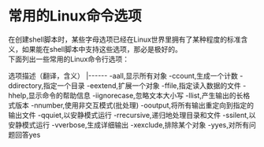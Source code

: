 # 常用的Linux命令选项

在创建shell脚本时，某些字母选项已经在Linux世界里拥有了某种程度的标准含义，如果能在shell脚本中支持这些选项，那必是极好的。<br/>
下面列出一些常用的Linux命令行选项：

<th align="center">选项</th><th align="center">描述（翻译，含义）</th>
|------
<td align="center">-a</td><td align="center">all,显示所有对象</td>
<td align="center">-c</td><td align="center">count,生成一个计数</td>
<td align="center">-d</td><td align="center">directory,指定一个目录</td>
<td align="center">-e</td><td align="center">extend,扩展一个对象</td>
<td align="center">-f</td><td align="center">file,指定读入数据的文件</td>
<td align="center">-h</td><td align="center">help,显示命令的帮助信息</td>
<td align="center">-i</td><td align="center">ignorecase,忽略文本大小写</td>
<td align="center">-l</td><td align="center">list,产生输出的长格式版本</td>
<td align="center">-n</td><td align="center">number,使用非交互模式(批处理)</td>
<td align="center">-o</td><td align="center">output,将所有输出重定向到指定的输出文件</td>
<td align="center">-q</td><td align="center">quiet,以安静模式运行</td>
<td align="center">-r</td><td align="center">recursive,递归地处理目录和文件</td>
<td align="center">-s</td><td align="center">silent,以安静模式运行</td>
<td align="center">-v</td><td align="center">verbose,生成详细输出</td>
<td align="center">-x</td><td align="center">exclude,排除某个对象</td>
<td align="center">-y</td><td align="center">yes,对所有问题回答yes</td>
